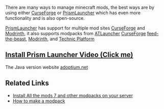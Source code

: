 
There are many ways to manage minecraft mods, the best ways are by using either [CurseForge](https://www.curseforge.com/) or [PrismLauncher](https://prismlauncher.org/) which has even more functionality and is also open-source.



[PrismLauncher](https://prismlauncher.org/) has support for multiple mod sites [CurseForge](https://www.curseforge.com/) and [Modrinth](https://modrinth.com/), it also supports modpacks from [ATLauncher](https://atlauncher.com/packs/all) [CurseForge](https://www.curseforge.com/) [feed-the-beast](https://www.feed-the-beast.com/), [Modrinth](https://modrinth.com/), and [Technic Platform](https://www.technicpack.net/)

## [Install Prism Launcher Video (Click me)](https://www.youtube.com/watch?v=jMi3UA62KPw)

The Java version website [adoptium.net](https://adoptium.net/)


## Related Links
* [Install All the mods 7 and other modpacks on your server](./How-to-Install-All-the-Mods-7-(ATM7).md)
* [How to make a modpack](./How-to-make-a-modpack.md)